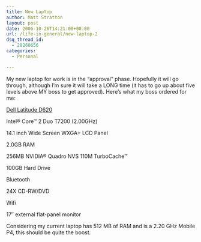 ```yaml
---
title: New Laptop
author: Matt Stratton
layout: post
date: 2006-10-26T14:21:00+00:00
url: /life-in-general/new-laptop-2
dsq_thread_id:
  - 28260656
categories:
  - Personal

---
```

My new laptop for work is in the &#8220;approval&#8221; phase. Hopefully it will go through, although I&#8217;m sure it will take a LONG time (it has to go up about five levels above MY boss to get approved). Here&#8217;s what my boss ordered for me:

[Dell Latitude D620][1]
  
Intel® Core™ 2 Duo T7200 (2.00GHz)
  
14.1 inch Wide Screen WXGA+ LCD Panel
  
2.0GB RAM
  
256MB NVIDIA® Quadro NVS 110M TurboCache™
  
100GB Hard Drive
  
Bluetooth
  
24X CD-RW/DVD
  
Wifi
  
17&#8243; external flat-panel monitor

Considering my current laptop has 512 MB of RAM and is a 2.20 GHz Mobile P4, this should be quite the boost.

 [1]: http://www.dell.com/content/products/features.aspx/latit_d620?c=us&cs=04&l=en&s=bsd